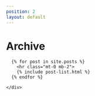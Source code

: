 ```yaml
---
position: 2
layout: default
---
```


<div class="container">

  <div class="clearfix spacer"></div>

  <h1 class="page-title mb-2 text-primary">Archive</h1>

  <div class="clearfix spacer"></div>

  <div class="row">
    <div class="col-sm-10 col-lg-9">

      {% for post in site.posts %}
        <hr class="mt-0 mb-2">
        {% include post-list.html %}
      {% endfor %}

    </div>
  </div>

<div class="spacer clearfix"></div>
<div class="spacer clearfix"></div>
